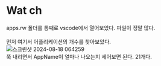 Wat ch
======
apps.rw 폴더를 통째로 vscode에서 열어보았다. 파일이 정말 많다. <br/><br/>
먼저 여기서 어플리케이션의 개수를 찾아보았다. <br/>
![스크린샷 2024-08-18 064259](https://github.com/user-attachments/assets/73da2776-8140-4830-9020-46e82fa57fdf) <br/>
쭉 내리면서 AppName이 얼마나 나오는지 세어보면 된다. 21개다.
